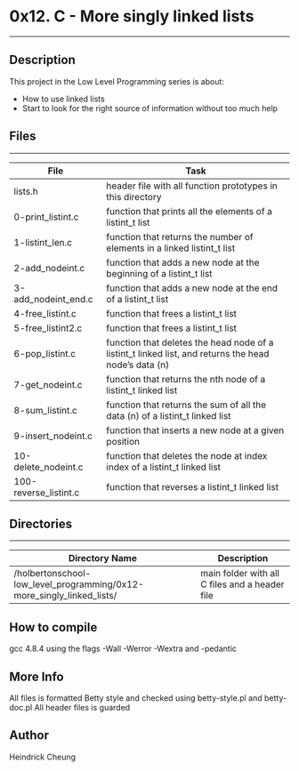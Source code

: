 # 0x12. C - More singly linked lists
---
## Description

This project in the Low Level Programming series is about:
* How to use linked lists
* Start to look for the right source of information without too much help

## Files
---
File|Task
---|---
lists.h | header file with all function prototypes in this directory
0-print_listint.c | function that prints all the elements of a listint_t list
1-listint_len.c | function that returns the number of elements in a linked listint_t list
2-add_nodeint.c | function that adds a new node at the beginning of a listint_t list
3-add_nodeint_end.c |  function that adds a new node at the end of a listint_t list
4-free_listint.c | function that frees a listint_t list
5-free_listint2.c | function that frees a listint_t list
6-pop_listint.c | function that deletes the head node of a listint_t linked list, and returns the head node’s data (n)
7-get_nodeint.c | function that returns the nth node of a listint_t linked list
8-sum_listint.c | function that returns the sum of all the data (n) of a listint_t linked list
9-insert_nodeint.c | function that inserts a new node at a given position
10-delete_nodeint.c | function that deletes the node at index index of a listint_t linked list
100-reverse_listint.c | function that reverses a listint_t linked list

## Directories
---
Directory Name | Description
---|---
/holbertonschool-low_level_programming/0x12-more_singly_linked_lists/ | main folder with all C files and a header file

## How to compile
gcc 4.8.4 using the flags -Wall -Werror -Wextra and -pedantic

## More Info
All files is formatted Betty style and checked using betty-style.pl and betty-doc.pl
All header files is guarded

## Author
Heindrick Cheung